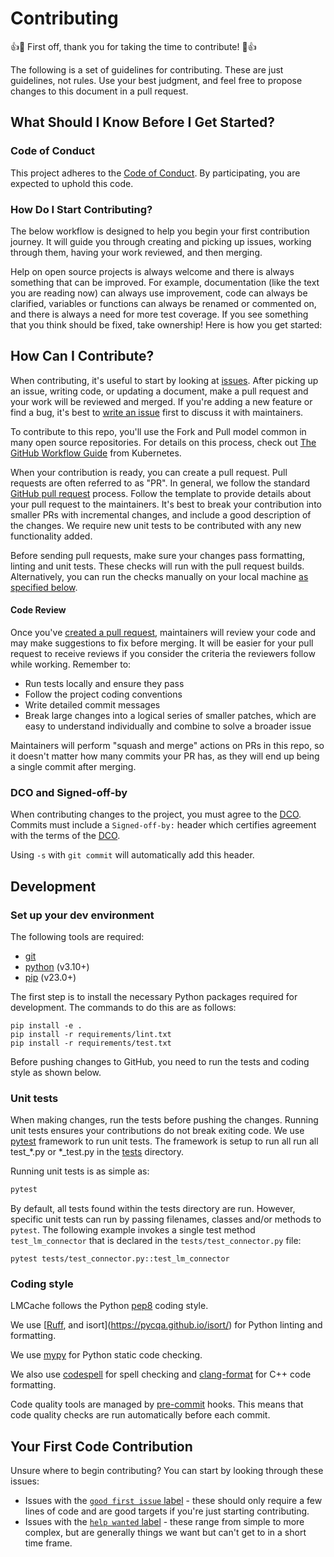 # Contributing

👍🎉 First off, thank you for taking the time to contribute! 🎉👍

The following is a set of guidelines for contributing. These are just guidelines, not rules. Use your best judgment, and feel free to propose changes to this document in a pull request.

## What Should I Know Before I Get Started?

### Code of Conduct

This project adheres to the [Code of Conduct](./CODE_OF_CONDUCT.md). By participating, you are expected to uphold this code.

### How Do I Start Contributing?

The below workflow is designed to help you begin your first contribution journey. It will guide you through creating and picking up issues, working through them, having your work reviewed, and then merging.

Help on open source projects is always welcome and there is always something that can be improved. For example, documentation (like the text you are reading now) can always use improvement, code can always be clarified, variables or functions can always be renamed or commented on, and there is always a need for more test coverage. If you see something that you think should be fixed, take ownership! Here is how you get started:

## How Can I Contribute?

When contributing, it's useful to start by looking at [issues](https://github.com/LMCache/LMCache/issues). After picking up an issue, writing code, or updating a document, make a pull request and your work will be reviewed and merged. If you're adding a new feature or find a bug, it's best to [write an issue](https://github.com/LMCache/LMCache/issues/new) first to discuss it with maintainers.

To contribute to this repo, you'll use the Fork and Pull model common in many open source repositories. For details on this process, check out [The GitHub Workflow
Guide](https://github.com/kubernetes/community/blob/master/contributors/guide/github-workflow.md)
from Kubernetes.

When your contribution is ready, you can create a pull request. Pull requests are often referred to as "PR". In general, we follow the standard [GitHub pull request](https://help.github.com/en/articles/about-pull-requests) process. Follow the template to provide details about your pull request to the maintainers. It's best to break your contribution into smaller PRs with incremental changes, and include a good description of the changes. We require new unit tests to be contributed with any new functionality added.

Before sending pull requests, make sure your changes pass formatting, linting and unit tests. These checks will run with the pull request builds. Alternatively, you can run the checks manually on your local machine [as specified below](#development).

#### Code Review

Once you've [created a pull request](#how-can-i-contribute), maintainers will review your code and may make suggestions to fix before merging. It will be easier for your pull request to receive reviews if you consider the criteria the reviewers follow while working. Remember to:

- Run tests locally and ensure they pass
- Follow the project coding conventions
- Write detailed commit messages
- Break large changes into a logical series of smaller patches, which are easy to understand individually and combine to solve a broader issue

Maintainers will perform "squash and merge" actions on PRs in this repo, so it doesn't matter how many commits your PR has, as they will end up being a single commit after merging.

### DCO and Signed-off-by

When contributing changes to the project, you must agree to the [DCO](DCO).
Commits must include a `Signed-off-by:` header which certifies agreement with the terms of the [DCO](DCO).

Using `-s` with `git commit` will automatically add this header.

## Development

### Set up your dev environment

The following tools are required:

- [git](https://git-scm.com)
- [python](https://www.python.org) (v3.10+)
- [pip](https://pypi.org/project/pip/) (v23.0+)

The first step is to install the necessary Python packages required for development. The commands to do this are as follows:

```shell
pip install -e .
pip install -r requirements/lint.txt
pip install -r requirements/test.txt
```

Before pushing changes to GitHub, you need to run the tests and coding style as shown below.

### Unit tests

When making changes, run the tests before pushing the changes. Running unit tests ensures your contributions do not break exiting code. We use [pytest](https://docs.pytest.org/) framework to run unit tests. The framework is setup to run all run all test_*.py or *_test.py in the [tests](./tests) directory.

Running unit tests is as simple as:

```sh
pytest
```

By default, all tests found within the tests directory are run. However, specific unit tests can run by passing filenames, classes and/or methods to `pytest`. The following example invokes a single test method `test_lm_connector` that is declared in the `tests/test_connector.py` file:

```shell
pytest tests/test_connector.py::test_lm_connector
```

### Coding style

LMCache follows the Python [pep8](https://peps.python.org/pep-0008/) coding style. 

We use [[Ruff](https://docs.astral.sh/ruff/), and isort](https://pycqa.github.io/isort/) for Python linting and formatting.

We use [mypy](https://github.com/python/mypy) for Python static code checking.

We also use [codespell](https://github.com/codespell-project/codespell) for spell checking and [clang-format](https://clang.llvm.org/docs/ClangFormat.html) for C++ code formatting.

Code quality tools are managed by [pre-commit](https://pre-commit.com/) hooks. This means that code quality checks are run automatically before each commit.

## Your First Code Contribution

Unsure where to begin contributing? You can start by looking through these issues:

- Issues with the [`good first issue` label](https://github.com/LMCache/LMCache/issues?q=is%3Aissue+is%3Aopen+label%3A%22good+first+issue%22) - these should only require a few lines of code and are good targets if you're just starting contributing.
- Issues with the [`help wanted` label](https://github.com/LMCache/LMCache/issues?q=is%3Aissue+is%3Aopen+label%3A%22help+wanted%22) - these range from simple to more complex, but are generally things we want but can't get to in a short time frame.
